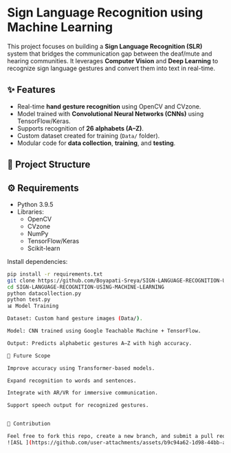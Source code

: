 # Sign Language Recognition using Machine Learning

This project focuses on building a **Sign Language Recognition (SLR)** system that bridges the communication gap between the deaf/mute and hearing communities. It leverages **Computer Vision** and **Deep Learning** to recognize sign language gestures and convert them into text in real-time.

## ✨ Features
- Real-time **hand gesture recognition** using OpenCV and CVzone.
- Model trained with **Convolutional Neural Networks (CNNs)** using TensorFlow/Keras.
- Supports recognition of **26 alphabets (A–Z)**.
- Custom dataset created for training (`Data/` folder).
- Modular code for **data collection**, **training**, and **testing**.

## 📂 Project Structure

## ⚙️ Requirements
- Python 3.9.5
- Libraries:
  - OpenCV
  - CVzone
  - NumPy
  - TensorFlow/Keras
  - Scikit-learn

Install dependencies:
```bash
pip install -r requirements.txt
git clone https://github.com/Boyapati-Sreya/SIGN-LANGUAGE-RECOGNITION-USING-MACHINE-LEARNING.git
cd SIGN-LANGUAGE-RECOGNITION-USING-MACHINE-LEARNING
python datacollection.py
python test.py
📊 Model Training

Dataset: Custom hand gesture images (Data/).

Model: CNN trained using Google Teachable Machine + TensorFlow.

Output: Predicts alphabetic gestures A–Z with high accuracy.

🔮 Future Scope

Improve accuracy using Transformer-based models.

Expand recognition to words and sentences.

Integrate with AR/VR for immersive communication.

Support speech output for recognized gestures.


🌟 Contribution

Feel free to fork this repo, create a new branch, and submit a pull request for improvements!
![ASL ](https://github.com/user-attachments/assets/b9c94a62-1d98-44bb-a127-154bb51116c1)

